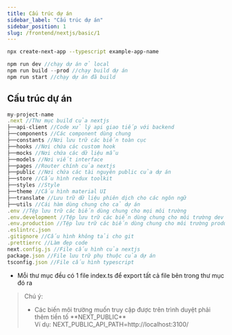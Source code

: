 ```yaml
---
title: Cấu trúc dự án
sidebar_label: "Cấu trúc dự án"
sidebar_position: 1
slug: /frontend/nextjs/basic/1
---
```


```bash title="Khởi tạo dự án mới"
npx create-next-app --typescript example-app-name
```

```ts title="Các lệnh khác"
npm run dev //chạy dự án ở local
npm run build --prod //chạy build dự án
npm run start //chạy dự án đã build
```

## Cấu trúc dự án

```ts
my-project-name
.next //Thư mục build của nextjs
├──api-client //Code xử lý api giao tiếp với backend
├──components //Các component dùng chung
├──constants //Nơi lưu trữ các biến toàn cục
├──hooks //Nơi chứa các custom hook
├──mocks //Nơi chứa các dữ liệu mẫu
├──models //Nơi viết interface
├──pages //Router chính của nextjs
├──public //Nơi chứa các tài nguyên public của dự án
├──store //Cấu hình redux toolkit
├──styles //Style
├──theme //Cấu hình material UI
├──translate //Lưu trữ dữ liệu phiên dịch cho các ngôn ngữ
├──utils //Cái hàm dùng chung cho cả dự án
.env //Tệp lưu trữ các biến dùng chung cho mọi môi trường
.env.development //Tệp lưu trữ các biến dùng chung cho môi trường dev - thực thi lúc npm run dev
.env.production //Tệp lưu trữ các biến dùng chung cho môi trường product - thực thi lúc npm run start
.eslintrc.json
.gitignore //Cấu hình không tải cho git
.prettierrc //Làm đẹp code
next.config.js //File cấu hình của nextjs
package.json //File lưu trữ phụ thuộc của dự án
tsconfig.json //File cấu hình typescript
```

- Mỗi thư mục đều có 1 file index.ts để export tất cả file bên trong thư mục đó ra

> Chú ý:
>
> - Các biến môi trường muốn truy cập được trên trình duyệt phải thêm tiền tố \*\*NEXT_PUBLIC\*\*  
>   Ví dụ: NEXT_PUBLIC_API_PATH=http://localhost:3100/

